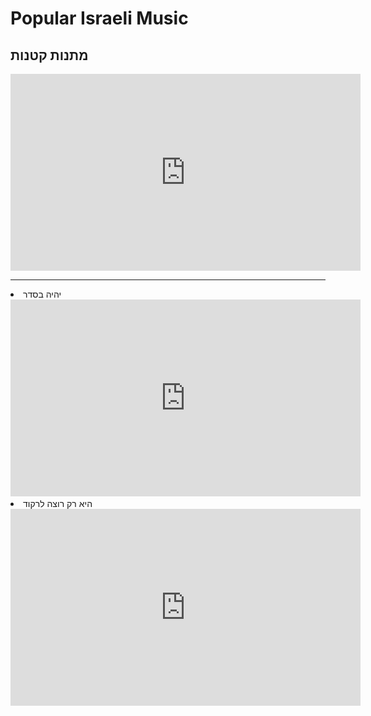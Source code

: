 
<h1>Popular Israeli Music</h1>

<h2>
  מתנות קטנות
</h2>
<iframe width="560" height="315" src="https://www.youtube.com/embed/5JmZqEf_4w0" frameborder="0" allow="accelerometer; autoplay; encrypted-media; gyroscope; picture-in-picture" allowfullscreen></iframe>

<hr>

<li lang="he">
  יהיה בסדר
 <iframe width="560" height="315" src="https://www.youtube.com/embed/OcBBFzJJi-k" frameborder="0" allow="accelerometer; autoplay; encrypted-media; gyroscope; picture-in-picture" allowfullscreen></iframe>
 
<li lang="he">
  היא רק רוצה לרקוד 
<iframe width="560" height="315" src="https://www.youtube.com/embed/41EhId5CrFE" frameborder="0" allow="accelerometer; autoplay; encrypted-media; gyroscope; picture-in-picture" allowfullscreen></iframe>

  
